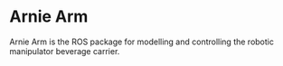 # Arnie Arm

Arnie Arm is the ROS package for modelling and controlling the robotic manipulator beverage
carrier.
